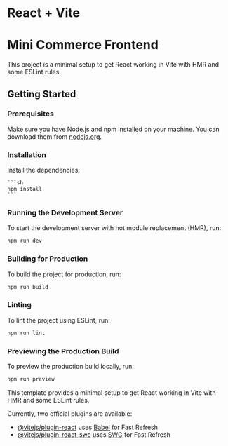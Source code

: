 # React + Vite
# Mini Commerce Frontend

This project is a minimal setup to get React working in Vite with HMR and some ESLint rules.

## Getting Started

### Prerequisites

Make sure you have Node.js and npm installed on your machine. You can download them from [nodejs.org](https://nodejs.org/).

### Installation
Install the dependencies:

    ```sh
    npm install
    ```

### Running the Development Server

To start the development server with hot module replacement (HMR), run:

```sh
npm run dev
```

### Building for Production

To build the project for production, run:

```sh
npm run build
```

### Linting

To lint the project using ESLint, run:

```sh
npm run lint
```

### Previewing the Production Build

To preview the production build locally, run:

```sh
npm run preview
```



This template provides a minimal setup to get React working in Vite with HMR and some ESLint rules.

Currently, two official plugins are available:

- [@vitejs/plugin-react](https://github.com/vitejs/vite-plugin-react/blob/main/packages/plugin-react/README.md) uses [Babel](https://babeljs.io/) for Fast Refresh
- [@vitejs/plugin-react-swc](https://github.com/vitejs/vite-plugin-react-swc) uses [SWC](https://swc.rs/) for Fast Refresh
